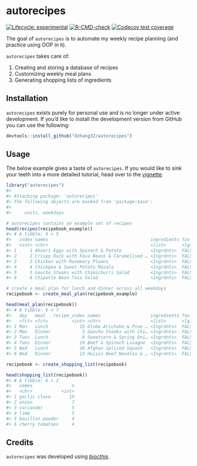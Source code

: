 
<!-- README.md is generated from README.Rmd. Please edit that file -->

# autorecipes

<!-- badges: start -->

[![Lifecycle:
experimental](https://img.shields.io/badge/lifecycle-experimental-orange.svg)](https://lifecycle.r-lib.org/articles/stages.html#experimental)
[![R-CMD-check](https://github.com/dzhang32/autorecipes/workflows/R-CMD-check/badge.svg)](https://github.com/dzhang32/autorecipes/actions)
[![Codecov test
coverage](https://codecov.io/gh/dzhang32/autorecipes/branch/master/graph/badge.svg)](https://codecov.io/gh/dzhang32/autorecipes?branch=master)
<!-- badges: end -->

The goal of `autorecipes` is to automate my weekly recipe planning (and
practice using OOP in `R`).

`autorecipes` takes care of:

1.  Creating and storing a database of recipes
2.  Customizing weekly meal plans
3.  Generating shopping lists of ingredients

## Installation

`autorecipes` exists purely for personal use and is no longer under
active development. If you’d like to install the development version
from GitHub you can use the following:

``` r
devtools::install_github("dzhang32/autorecipes")
```

## Usage

The below example gives a taste of `autorecipes`. If you would like to
sink your teeth into a more detailed tutorial, head over to the
[vignette](https://dzhang32.github.io/autorecipes/articles/autorecipes.html).

``` r
library("autorecipes")
#> 
#> Attaching package: 'autorecipes'
#> The following objects are masked from 'package:base':
#> 
#>     units, weekdays

# autorecipes contains an example set of recipes
head(recipes(recipebook_example))
#> # A tibble: 6 × 5
#>   index names                                       ingredients fav   last_eaten
#>   <int> <chr>                                       <list>      <lgl> <date>    
#> 1     1 Akoori Eggs with Spinach & Potato           <Ingrdnts>  FALSE NA        
#> 2     2 Crispy Duck with Fava Beans & Caramelised … <Ingrdnts>  FALSE NA        
#> 3     3 Chicken with Rosemary Plumns                <Ingrdnts>  FALSE NA        
#> 4     4 Chickpea & Sweet Potato Masala              <Ingrdnts>  FALSE NA        
#> 5     5 Gaucho Steaks with Chimichurri Salad        <Ingrdnts>  FALSE NA        
#> 6     6 Chipotle Bean Taco Salad                    <Ingrdnts>  FALSE NA

# create a meal plan for lunch and dinner across all weekdays
recipebook <- create_meal_plan(recipebook_example)

head(meal_plan(recipebook))
#> # A tibble: 6 × 7
#>   day   meal   recipe_index names                   ingredients fav   last_eaten
#>   <fct> <fct>         <int> <chr>                   <list>      <lgl> <date>    
#> 1 Mon   Lunch            15 Globe Arichoke & Pine … <Ingrdnts>  FALSE 2022-03-20
#> 2 Mon   Dinner            5 Gaucho Steaks with Chi… <Ingrdnts>  FALSE 2022-03-20
#> 3 Tues  Lunch             8 Sweetcorn & Spring Oni… <Ingrdnts>  FALSE 2022-03-20
#> 4 Tues  Dinner           19 Beef & Spinach Lasagne  <Ingrdnts>  FALSE 2022-03-20
#> 5 Wed   Lunch            26 Afghan Spliced Squash   <Ingrdnts>  FALSE 2022-03-20
#> 6 Wed   Dinner           23 Hoisin Beef Noodles & … <Ingrdnts>  FALSE 2022-03-20

recipebook <- create_shopping_list(recipebook)

head(shopping_list(recipebook))
#> # A tibble: 6 × 2
#>   names               n
#>   <chr>           <int>
#> 1 garlic clove       15
#> 2 onion               7
#> 3 coriander           5
#> 4 lime                5
#> 5 bouillon powder     4
#> 6 cherry tomatoes     4
```

## Credits

`autorecipes` was developed using
*[biocthis](https://bioconductor.org/packages/3.14/biocthis)*.

